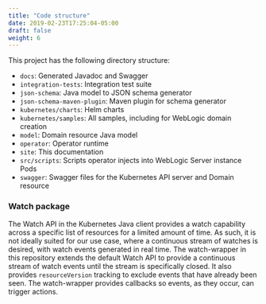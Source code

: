 ```yaml
---
title: "Code structure"
date: 2019-02-23T17:25:04-05:00
draft: false
weight: 6
---
```


This project has the following directory structure:

* `docs`: Generated Javadoc and Swagger
* `integration-tests`: Integration test suite
* `json-schema`: Java model to JSON schema generator
* `json-schema-maven-plugin`: Maven plugin for schema generator
* `kubernetes/charts`: Helm charts
* `kubernetes/samples`: All samples, including for WebLogic domain creation
* `model`: Domain resource Java model
* `operator`: Operator runtime
* `site`: This documentation
* `src/scripts`: Scripts operator injects into WebLogic Server instance Pods
* `swagger`: Swagger files for the Kubernetes API server and Domain resource

### Watch package

The Watch API in the Kubernetes Java client provides a watch capability across a specific list of resources for a limited amount of time. As such, it is not ideally suited for our use case, where a continuous stream of watches is desired, with watch events generated in real time. The watch-wrapper in this repository extends the default Watch API to provide a continuous stream of watch events until the stream is specifically closed. It also provides `resourceVersion` tracking to exclude events that have already been seen.  The watch-wrapper provides callbacks so events, as they occur, can trigger actions.

